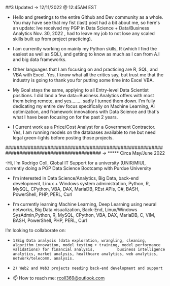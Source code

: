 ##3 Updated -> 12/11/2022 @ 12:45AM EST

- Hello and greetings to the entire Github and Dev community as a whole. You may have see that my fist (last) post had a bit about me, so here's
an update: Ive received my PGP in Data Science + Data/Business Analytics Nov. 30, 2022 , had to leave my job to not lose any scaled skills built up from project practicing).

- I am currently working on mainly my Python skills, R (which I find the easiest as well as SQL), and getting to know as much as I can from A.I and big data frameworks.
- Other languages that I am focusing on and practicing are R, SQL, and VBA with Excel. Yes, I know what all the critics say, but trust me that the 
industry is going to thank you for putting some time into Excel VBA.

- My Goal stays the same, applying to all Entry-level Data Scientist positions. I did land a few data+Business Analytics offers with most them being remote, and yes........ sadly I turned them down. I'm fully dedicating my entire dev focus specifically on Machine Learning, Ai optimization, and framework innovations with Data Science and that's what I have been focusing on for the past 2 years.

- I Current work as a Price/Cost Analyst for a Government Contractor. Yes, I am running models on the databases available to me but need legal green-lights before posting those projects.

##########################################################################################
-> ***** Circa May/June 2022

-Hi, I’m Rodrigo Coll, Global IT Support for a university (UNIR/MIU), currently doing a PGP Data Science Bootcamp with Purdue University 

-  I’m interested in Data Science/Analytics, Big Data, back-end development, Linux + Windows system administration, Python, R, MySQL, CPython, VBA, DAX, MariaDB, REst      APIs, C#, BASH, PowerShell, PHP, PERL, Curl 

- I’m currently learning Machine Learning, Deep Learning using neural networks, Big Data visualization, Back-End, Linux/Windows SysAdmin,Python, R, MySQL, CPython, VBA, DAX, MariaDB, C, VIM, BASH, PowerShell, PHP, PERL, Curl

I’m looking to collaborate on:
-     1)Big Data analysis (data exploration, wrangling, cleaning, algorithm innovation, model testing + training, model performance validations) for financial analysis,          business intelligence analytics, market analysis, healthcare analytics, web analytics, network/telecomm. analysis.
-     2) Web2 and Web3 projects needing back-end development and support 



- 📫 How to reach me: rcoll369@outlook.com

<!---
collerepo/collerepo is a ✨ special ✨ repository because its `README.md` (this file) appears on your GitHub profile.
You can click the Preview link to take a look at your changes.
--->
